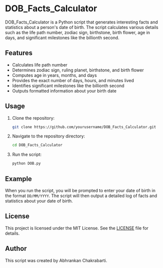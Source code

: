 # DOB_Facts_Calculator

DOB_Facts_Calculator is a Python script that generates interesting facts and statistics about a person's date of birth. The script calculates various details such as the life path number, zodiac sign, birthstone, birth flower, age in days, and significant milestones like the billionth second.

## Features

- Calculates life path number
- Determines zodiac sign, ruling planet, birthstone, and birth flower
- Computes age in years, months, and days
- Provides the exact number of days, hours, and minutes lived
- Identifies significant milestones like the billionth second
- Outputs formatted information about your birth date

## Usage

1. Clone the repository:
    ```bash
    git clone https://github.com/yourusername/DOB_Facts_Calculator.git
    ```
2. Navigate to the repository directory:
    ```bash
    cd DOB_Facts_Calculator
    ```
3. Run the script:
    ```bash
    python DOB.py
    ```

## Example

When you run the script, you will be prompted to enter your date of birth in the format `DD/MM/YYYY`. The script will then output a detailed log of facts and statistics about your date of birth.

## License

This project is licensed under the MIT License. See the [LICENSE](LICENSE) file for details.

## Author

This script was created by Abhrankan Chakrabarti.
